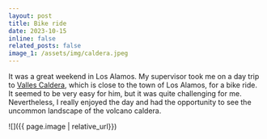 ```yaml
---
layout: post
title: Bike ride
date: 2023-10-15
inline: false
related_posts: false
image_1: /assets/img/caldera.jpeg
---
```


It was a great weekend in Los Alamos. My supervisor took me on a day trip to [Valles Caldera](https://www.nps.gov/vall/index.htm), which is close to the town of Los Alamos, for a bike ride. It seemed to be very easy for him, but it was quite challenging for me. Nevertheless, I really enjoyed the day and had the opportunity to see the uncommon landscape of the volcano caldera.

![]({{ page.image | relative_url}})
